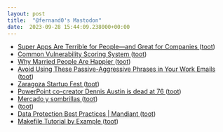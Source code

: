 ```yaml
---
layout: post
title:  "@fernand0's Mastodon"
date:  2023-09-28 15:44:09.238000+00:00
---
```

*  [Super Apps Are Terrible for People—and Great for Companies ](https://www.wired.com/story/super-app-musk-x-wechat-regulation) ([toot](https://mastodon.social/@fernand0/111143541095116588))
*  [Common Vulnerability Scoring System ](https://www.first.org/cvss/v4-) ([toot](https://mastodon.social/@fernand0/111143314849283064))
*  [Why Married People Are Happier ](https://www.theatlantic.com/ideas/archive/2023/08/does-marriage-make-you-happier/675145) ([toot](https://mastodon.social/@fernand0/111143029408524602))
*  [Avoid Using These Passive-Aggressive Phrases in Your Work Emails ](https://lifehacker.com/avoid-using-these-passive-aggressive-phrases-in-your-wo-185084329) ([toot](https://mastodon.social/@fernand0/111142691760012152))
*  [Zaragoza Startup Fest ](https://etopia.es/evento/zaragoza-startup-fest) ([toot](https://mastodon.social/@fernand0/111142524672250875))
*  [PowerPoint co-creator Dennis Austin is dead at 76 ](https://www.theverge.com/2023/9/9/23865578/dennis-austin-powerpoint-co-creator-die) ([toot](https://mastodon.social/@fernand0/111142270196542916))
*  [Mercado y sombrillas  ](https://www.flickr.com/photos/fernand0/53206314542/) ([toot](https://mastodon.social/@fernand0/111142248126607386))
*  [ ](https://mastodon.social/@VictorMoral) ([toot](https://mastodon.social/@fernand0/111142077517365049))
*  [Data Protection Best Practices \| Mandiant ](https://www.mandiant.com/resources/blog/data-protection-best-practice) ([toot](https://mastodon.social/@fernand0/111142041915389362))
*  [Makefile Tutorial by Example ](https://makefiletutorial.co) ([toot](https://mastodon.social/@fernand0/111141870714502487))
